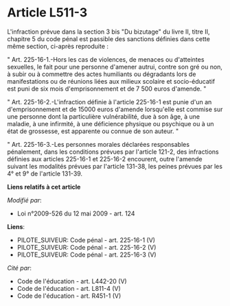 # Article L511-3

L'infraction prévue dans la section 3 bis "Du bizutage" du livre II, titre II, chapitre 5 du code pénal est passible des
sanctions définies dans cette même section, ci-après reproduite : 

" Art. 225-16-1.-Hors les cas de violences, de menaces ou d'atteintes sexuelles, le fait pour une personne d'amener autrui,
contre son gré ou non, à subir ou à commettre des actes humiliants ou dégradants lors de manifestations ou de réunions liées
aux milieux scolaire et socio-éducatif est puni de six mois d'emprisonnement et de 7 500 euros d'amende. " 

" Art. 225-16-2.-L'infraction définie à l'article 225-16-1 est punie d'un an d'emprisonnement et de 15000 euros d'amende
lorsqu'elle est commise sur une personne dont la particulière vulnérabilité, due à son âge, à une maladie, à une infirmité, à
une déficience physique ou psychique ou à un état de grossesse, est apparente ou connue de son auteur. " 

" Art. 225-16-3.-Les personnes morales déclarées responsables pénalement, dans les conditions prévues par l'article 121-2,
des infractions définies aux articles 225-16-1 et 225-16-2 encourent, outre l'amende suivant les modalités prévues par
l'article 131-38, les peines prévues par les 4° et 9° de l'article 131-39.

**Liens relatifs à cet article**

_Modifié par_:

  - Loi n°2009-526 du 12 mai 2009 - art. 124

**Liens**:

  - PILOTE_SUIVEUR: Code pénal - art. 225-16-1 (V)
  - PILOTE_SUIVEUR: Code pénal - art. 225-16-2 (V)
  - PILOTE_SUIVEUR: Code pénal - art. 225-16-3 (V)

_Cité par_:

  - Code de l'éducation - art. L442-20 (V)
  - Code de l'éducation - art. L811-4 (V)
  - Code de l'éducation - art. R451-1 (V)
